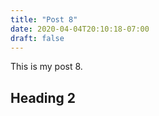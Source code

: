 ```yaml
---
title: "Post 8"
date: 2020-04-04T20:10:18-07:00
draft: false
---
```


This is my post 8.

## Heading 2